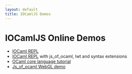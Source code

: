```yaml
---
layout: default
title: IOCamlJS Demos
---
```


# IOCamlJS Online Demos

* [IOCaml REPL](min.html)
* [IOCaml REPL](full.html) with js_of_ocaml, lwt and syntax extensions
* [OCaml core language tutorial](core_language.html)
* [Js_of_ocaml WebGL demo](webgl_demo.html)

